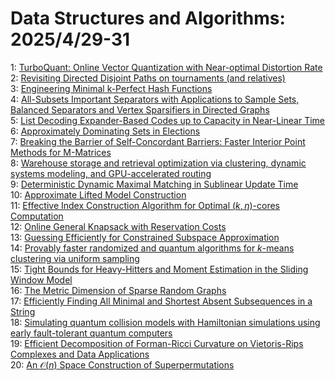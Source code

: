 # Data Structures and Algorithms: 2025/4/29-31  
1: [TurboQuant: Online Vector Quantization with Near-optimal Distortion Rate](https://doi.org/10.48550/arXiv.2504.19874)  
2: [Revisiting Directed Disjoint Paths on tournaments (and relatives)](https://doi.org/10.48550/arXiv.2504.19957)  
3: [Engineering Minimal k-Perfect Hash Functions](https://doi.org/10.48550/arXiv.2504.20001)  
4: [All-Subsets Important Separators with Applications to Sample Sets,  Balanced Separators and Vertex Sparsifiers in Directed Graphs](https://doi.org/10.48550/arXiv.2504.20027)  
5: [List Decoding Expander-Based Codes up to Capacity in Near-Linear Time](https://doi.org/10.48550/arXiv.2504.20333)  
6: [Approximately Dominating Sets in Elections](https://doi.org/10.48550/arXiv.2504.20372)  
7: [Breaking the Barrier of Self-Concordant Barriers: Faster Interior Point  Methods for M-Matrices](https://doi.org/10.48550/arXiv.2504.20619)  
8: [Warehouse storage and retrieval optimization via clustering, dynamic  systems modeling, and GPU-accelerated routing](https://doi.org/10.48550/arXiv.2504.20655)  
9: [Deterministic Dynamic Maximal Matching in Sublinear Update Time](https://doi.org/10.48550/arXiv.2504.20780)  
10: [Approximate Lifted Model Construction](https://doi.org/10.48550/arXiv.2504.20784)  
11: [Effective Index Construction Algorithm for Optimal $(k,\eta)$-cores  Computation](https://doi.org/10.48550/arXiv.2504.20795)  
12: [Online General Knapsack with Reservation Costs](https://doi.org/10.48550/arXiv.2504.20855)  
13: [Guessing Efficiently for Constrained Subspace Approximation](https://doi.org/10.48550/arXiv.2504.20883)  
14: [Provably faster randomized and quantum algorithms for $k$-means  clustering via uniform sampling](https://doi.org/10.48550/arXiv.2504.20982)  
15: [Tight Bounds for Heavy-Hitters and Moment Estimation in the Sliding  Window Model](https://doi.org/10.48550/arXiv.2504.21175)  
16: [The Metric Dimension of Sparse Random Graphs](https://doi.org/10.48550/arXiv.2504.21244)  
17: [Efficiently Finding All Minimal and Shortest Absent Subsequences in a  String](https://doi.org/10.48550/arXiv.2504.21471)  
18: [Simulating quantum collision models with Hamiltonian simulations using early fault-tolerant quantum computers](https://doi.org/10.48550/arXiv.2504.21564)  
19: [Efficient Decomposition of Forman-Ricci Curvature on Vietoris-Rips  Complexes and Data Applications](https://doi.org/10.48550/arXiv.2504.21601)  
20: [An $\mathcal{O}(n)$ Space Construction of Superpermutations](https://doi.org/10.48550/arXiv.2505.09628)  